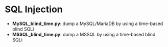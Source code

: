 # SQL Injection

* **MySQL_blind_time.py**: dump a MySQL/MariaDB by using a time-based blind SQLi
* **MSSQL_blind_time.py**: dump a MSSQL by using a time-based blind SQLi
